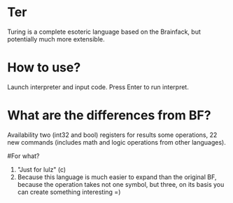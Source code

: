 # Ter
Turing is a complete esoteric language based on the Brainfack, but potentially much more extensible.

# How to use?
Launch interpreter and input code. Press Enter to run interpret.

# What are the differences from BF?
Availability two (int32 and bool) registers for results some operations, 22 new commands (includes math and logic operations from other languages).

#For what?
1) "Just for lulz" (c)
2) Because this language is much easier to expand than the original BF, because the operation takes not one symbol, but three, on its basis you can create something interesting =)
